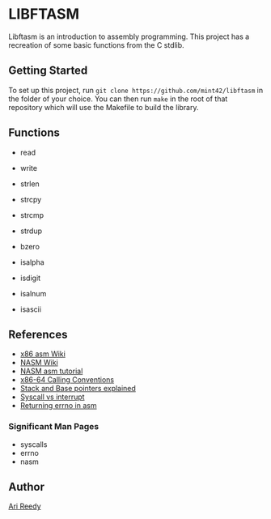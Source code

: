 # LIBFTASM

Libftasm is an introduction to assembly programming. This project has a recreation of some basic functions from the C stdlib.

## Getting Started

To set up this project, run `git clone https://github.com/mint42/libftasm` in the folder of your choice. You can then run `make` in the root of that repository which will use the Makefile to build the library.

## Functions

- read
- write
- strlen
- strcpy
- strcmp
- strdup

- bzero
- isalpha
- isdigit
- isalnum
- isascii

## References 

- [x86 asm Wiki](https://en.wikipedia.org/wiki/X86_assembly_language)
- [NASM Wiki](https://en.wikipedia.org/wiki/Netwide_Assembler)
- [NASM asm tutorial](https://www.tutorialspoint.com/assembly_programming/assembly_memory_segments.htm)
- [x86-64 Calling Conventions](https://aaronbloomfield.github.io/pdr/book/x86-64bit-ccc-chapter.pdf)
- [Stack and Base pointers explained](https://stackoverflow.com/questions/1395591/what-is-exactly-the-base-pointer-and-stack-pointer-to-what-do-they-point)
- [Syscall vs interrupt](https://reverseengineering.stackexchange.com/questions/16702/difference-between-int-0x80-and-syscall)
- [Returning errno in asm](https://stackoverflow.com/questions/15304829/how-to-return-errno-in-assembly)

### Significant Man Pages
- syscalls
- errno
- nasm

## Author

[Ari Reedy](https://github.com/mint42/)
